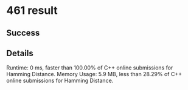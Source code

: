 # 461 result

## Success

## Details

Runtime: 0 ms, faster than 100.00% of C++ online submissions for Hamming Distance.
Memory Usage: 5.9 MB, less than 28.29% of C++ online submissions for Hamming Distance.

